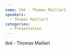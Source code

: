 ```yaml
--- 
name: tbd - Thomas Maillart
speakers: 
  - Thomas Maillart
categories:
  - Presentation
---
```


tbd - Thomas Maillart